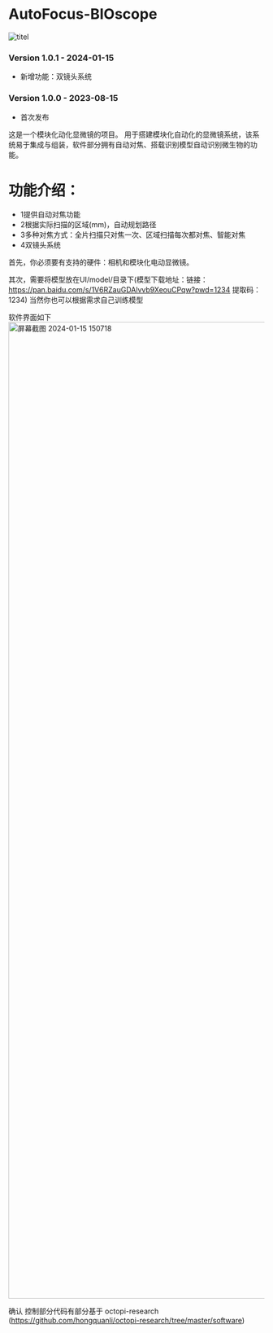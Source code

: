 # AutoFocus-BIOscope
![titel](https://github.com/AHaoI111/AutoFocus-BIOscope/assets/108380260/00084c35-edab-44c1-a5bc-fb7400202397)

### Version 1.0.1 - 2024-01-15
- 新增功能：双镜头系统

### Version 1.0.0 - 2023-08-15
- 首次发布


这是一个模块化动化显微镜的项目。
用于搭建模块化自动化的显微镜系统，该系统易于集成与组装，软件部分拥有自动对焦、搭载识别模型自动识别微生物的功能。

# 功能介绍：
- 1提供自动对焦功能
- 2根据实际扫描的区域(mm)，自动规划路径
- 3多种对焦方式：全片扫描只对焦一次、区域扫描每次都对焦、智能对焦
- 4双镜头系统


首先，你必须要有支持的硬件：相机和模块化电动显微镜。

其次，需要将模型放在UI/model/目录下(模型下载地址：链接：https://pan.baidu.com/s/1V6RZauGDAlvvb9XeouCPqw?pwd=1234 提取码：1234)
当然你也可以根据需求自己训练模型

软件界面如下
<img width="1919" alt="屏幕截图 2024-01-15 150718" src="https://github.com/AHaoI111/AutoFocus-BIOscope/assets/108380260/f919ea60-5867-4c25-981c-65b05d5b67c7">




确认
控制部分代码有部分基于 octopi-research (https://github.com/hongquanli/octopi-research/tree/master/software)



